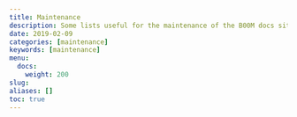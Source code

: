 ```yaml
---
title: Maintenance
description: Some lists useful for the maintenance of the B00M docs site.
date: 2019-02-09
categories: [maintenance]
keywords: [maintenance]
menu:
  docs:
    weight: 200
slug:
aliases: []
toc: true
---
```



